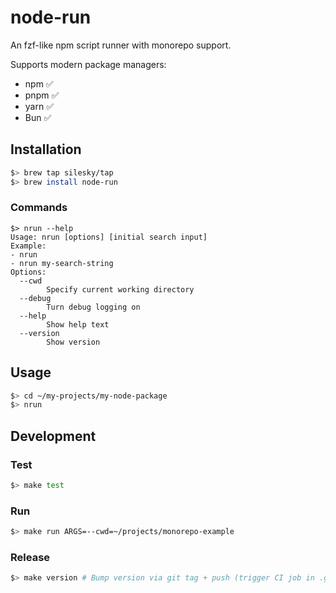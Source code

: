 # node-run

An fzf-like npm script runner with monorepo support.

Supports modern package managers:

- npm ✅
- pnpm ✅
- yarn ✅
- Bun ✅

## Installation

```sh
$> brew tap silesky/tap
$> brew install node-run
```

### Commands

```
$> nrun --help
Usage: nrun [options] [initial search input]
Example:
- nrun
- nrun my-search-string
Options:
  --cwd
        Specify current working directory
  --debug
        Turn debug logging on
  --help
        Show help text
  --version
        Show version
```

## Usage

```sh
$> cd ~/my-projects/my-node-package
$> nrun
```

## Development

### Test

```sh
$> make test
```

### Run

```sh
$> make run ARGS=--cwd=~/projects/monorepo-example
```

### Release

```sh
$> make version # Bump version via git tag + push (trigger CI job in .github/workflows)
```
